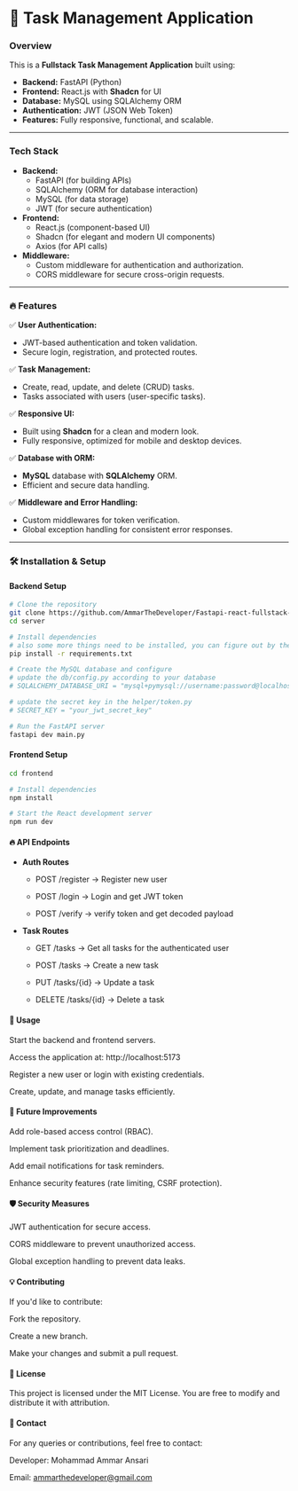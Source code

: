 # 📝 Task Management Application

###  **Overview**
This is a **Fullstack Task Management Application** built using:
- **Backend:** FastAPI (Python)
- **Frontend:** React.js with **Shadcn** for UI
- **Database:** MySQL using SQLAlchemy ORM
- **Authentication:** JWT (JSON Web Token)
- **Features:** Fully responsive, functional, and scalable.

---

### **Tech Stack**
- **Backend:**
  - FastAPI (for building APIs)
  - SQLAlchemy (ORM for database interaction)
  - MySQL (for data storage)
  - JWT (for secure authentication)
- **Frontend:**
  - React.js (component-based UI)
  - Shadcn (for elegant and modern UI components)
  - Axios (for API calls)
- **Middleware:**
  - Custom middleware for authentication and authorization.
  - CORS middleware for secure cross-origin requests.

---

### 🔥 **Features**
✅ **User Authentication:**
- JWT-based authentication and token validation.
- Secure login, registration, and protected routes.

✅ **Task Management:**
- Create, read, update, and delete (CRUD) tasks.
- Tasks associated with users (user-specific tasks).

✅ **Responsive UI:**
- Built using **Shadcn** for a clean and modern look.
- Fully responsive, optimized for mobile and desktop devices.

✅ **Database with ORM:**
- **MySQL** database with **SQLAlchemy** ORM.
- Efficient and secure data handling.

✅ **Middleware and Error Handling:**
- Custom middlewares for token verification.
- Global exception handling for consistent error responses.

---

### 🛠️ **Installation & Setup**

#### **Backend Setup**
```bash
# Clone the repository
git clone https://github.com/AmmarTheDeveloper/Fastapi-react-fullstack-task-management-app.git
cd server

# Install dependencies
# also some more things need to be installed, you can figure out by the errors
pip install -r requirements.txt

# Create the MySQL database and configure
# update the db/config.py according to your database
# SQLALCHEMY_DATABASE_URI = "mysql+pymysql://username:password@localhost/task_db"

# update the secret key in the helper/token.py
# SECRET_KEY = "your_jwt_secret_key"

# Run the FastAPI server
fastapi dev main.py

```

#### **Frontend Setup**
```bash
cd frontend

# Install dependencies
npm install

# Start the React development server
npm run dev

```


#### **🔥 API Endpoints**

- **Auth Routes**

    - POST /register → Register new user

    - POST /login → Login and get JWT token

    - POST /verify → verify token and get decoded payload

- **Task Routes**

    - GET /tasks → Get all tasks for the authenticated user

    - POST /tasks → Create a new task

    - PUT /tasks/{id} → Update a task

    - DELETE /tasks/{id} → Delete a task

#### **🌟 Usage**

Start the backend and frontend servers.

Access the application at: http://localhost:5173

Register a new user or login with existing credentials.

Create, update, and manage tasks efficiently.

#### 🚀 Future Improvements
Add role-based access control (RBAC).

Implement task prioritization and deadlines.

Add email notifications for task reminders.

Enhance security features (rate limiting, CSRF protection).

#### 🛡️ Security Measures
JWT authentication for secure access.

CORS middleware to prevent unauthorized access.

Global exception handling to prevent data leaks.

#### 💡 Contributing
If you'd like to contribute:

Fork the repository.

Create a new branch.

Make your changes and submit a pull request.

#### 📄 License
This project is licensed under the MIT License. You are free to modify and distribute it with attribution.

#### 📧 Contact
For any queries or contributions, feel free to contact:

Developer: Mohammad Ammar Ansari

Email: ammarthedeveloper@gmail.com

